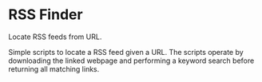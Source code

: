 # RSS Finder
Locate RSS feeds from URL.

Simple scripts to locate a RSS feed given a URL. The scripts operate by downloading the linked webpage and performing a keyword search before returning all matching links.
